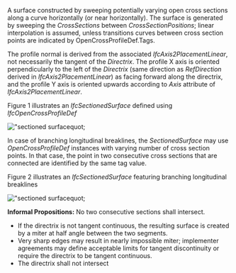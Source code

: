 A surface constructed by sweeping potentially varying open cross sections along a curve horizontally (or near horizontally). The surface is generated by sweeping the _CrossSections_ between _CrossSectionPositions_; linear interpolation is assumed, unless transitions curves between cross section points are indicated by OpenCrossProfileDef.Tags.

The profile normal is derived from the associated _IfcAxis2PlacementLinear_, not necessarily the tangent of the _Directrix_. The profile X axis is oriented perpendicularly to the left of the _Directrix_ (same direction as _RefDirection_ derived in _IfcAxis2PlacementLinear_) as facing forward along the directrix, and the profile Y axis is oriented upwards according to _Axis_ attribute of _IfcAxis2PlacementLinear_.

Figure 1 illustrates an _IfcSectionedSurface_ defined using _IfcOpenCrossProfileDef_

!["sectioned surfacequot;](../../../../../../figures/IfcSectionedSurface_1.png "Figure 1 &mdash; Sectioned surface using _IfcOpenCrossProfileDef_")

In case of branching longitudinal breaklines, the _SectionedSurface_ may use _OpenCrossProfileDef_ instances with varying number of cross section points. In that case, the point in two consecutive cross sections that are connected are identified by the same tag value.

Figure 2 illustrates an _IfcSectionedSurface_ featuring branching longitudinal breaklines

!["sectioned surfacequot;](../../../../../../figures/IfcSectionedSurface_2.png "Figure 2 &mdash; Sectioned surface with branching longitudinal breaklines")

**Informal Propositions:** No two consecutive sections shall intersect.
* If the directrix is not tangent continuous, the resulting surface is created by a miter at half angle between the two segments.
* Very sharp edges may result in nearly impossible miter; implementer agreements may define acceptable limits for tangent discontinuity or require the directrix to be tangent continuous.
* The directrix shall not intersect
